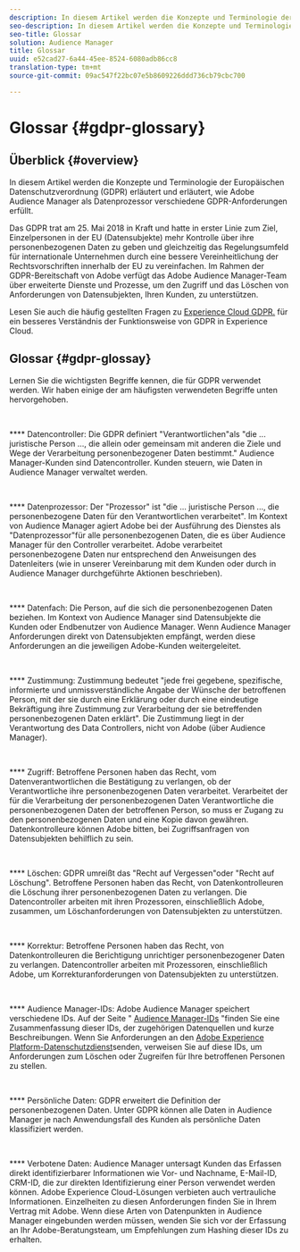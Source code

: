 ```yaml
---
description: In diesem Artikel werden die Konzepte und Terminologie der Europäischen Datenschutzverordnung (GDPR) erläutert und erläutert, wie Adobe Audience Manager als Datenprozessor verschiedene GDPR-Anforderungen erfüllt.
seo-description: In diesem Artikel werden die Konzepte und Terminologie der Europäischen Datenschutzverordnung (GDPR) erläutert und erläutert, wie Adobe Audience Manager als Datenprozessor verschiedene GDPR-Anforderungen erfüllt.
seo-title: Glossar
solution: Audience Manager
title: Glossar
uuid: e52cad27-6a44-45ee-8524-6080adb86cc8
translation-type: tm+mt
source-git-commit: 09ac547f22bc07e5b8609226ddd736cb79cbc700

---
```



# Glossar {#gdpr-glossary}

## Überblick {#overview}

In diesem Artikel werden die Konzepte und Terminologie der Europäischen Datenschutzverordnung (GDPR) erläutert und erläutert, wie Adobe Audience Manager als Datenprozessor verschiedene GDPR-Anforderungen erfüllt.

Das GDPR trat am 25. Mai 2018 in Kraft und hatte in erster Linie zum Ziel, Einzelpersonen in der EU (Datensubjekte) mehr Kontrolle über ihre personenbezogenen Daten zu geben und gleichzeitig das Regelungsumfeld für internationale Unternehmen durch eine bessere Vereinheitlichung der Rechtsvorschriften innerhalb der EU zu vereinfachen. Im Rahmen der GDPR-Bereitschaft von Adobe verfügt das Adobe Audience Manager-Team über erweiterte Dienste und Prozesse, um den Zugriff und das Löschen von Anforderungen von Datensubjekten, Ihren Kunden, zu unterstützen.

Lesen Sie auch die häufig gestellten Fragen zu [Experience Cloud GDPR.](https://www.adobe.io/apis/cloudplatform/gdpr/docs/alldocs.html#!api-specification/markdown/narrative/gdpr/gdpr-faq.md) für ein besseres Verständnis der Funktionsweise von GDPR in Experience Cloud.

## Glossar {#gdpr-glossay}

Lernen Sie die wichtigsten Begriffe kennen, die für GDPR verwendet werden. Wir haben einige der am häufigsten verwendeten Begriffe unten hervorgehoben.

 

**** Datencontroller: Die GDPR definiert "Verantwortlichen"als "die ... juristische Person ..., die allein oder gemeinsam mit anderen die Ziele und Wege der Verarbeitung personenbezogener Daten bestimmt." Audience Manager-Kunden sind Datencontroller. Kunden steuern, wie Daten in Audience Manager verwaltet werden.

 

**** Datenprozessor: Der "Prozessor" ist "die ... juristische Person ..., die personenbezogene Daten für den Verantwortlichen verarbeitet". Im Kontext von Audience Manager agiert Adobe bei der Ausführung des Dienstes als "Datenprozessor"für alle personenbezogenen Daten, die es über Audience Manager für den Controller verarbeitet. Adobe verarbeitet personenbezogene Daten nur entsprechend den Anweisungen des Datenleiters (wie in unserer Vereinbarung mit dem Kunden oder durch in Audience Manager durchgeführte Aktionen beschrieben).

 

**** Datenfach: Die Person, auf die sich die personenbezogenen Daten beziehen. Im Kontext von Audience Manager sind Datensubjekte die Kunden oder Endbenutzer von Audience Manager. Wenn Audience Manager Anforderungen direkt von Datensubjekten empfängt, werden diese Anforderungen an die jeweiligen Adobe-Kunden weitergeleitet.

 

**** Zustimmung: Zustimmung bedeutet "jede frei gegebene, spezifische, informierte und unmissverständliche Angabe der Wünsche der betroffenen Person, mit der sie durch eine Erklärung oder durch eine eindeutige Bekräftigung ihre Zustimmung zur Verarbeitung der sie betreffenden personenbezogenen Daten erklärt". Die Zustimmung liegt in der Verantwortung des Data Controllers, nicht von Adobe (über Audience Manager).

 

**** Zugriff: Betroffene Personen haben das Recht, vom Datenverantwortlichen die Bestätigung zu verlangen, ob der Verantwortliche ihre personenbezogenen Daten verarbeitet. Verarbeitet der für die Verarbeitung der personenbezogenen Daten Verantwortliche die personenbezogenen Daten der betroffenen Person, so muss er Zugang zu den personenbezogenen Daten und eine Kopie davon gewähren. Datenkontrolleure können Adobe bitten, bei Zugriffsanfragen von Datensubjekten behilflich zu sein.

 

**** Löschen: GDPR umreißt das "Recht auf Vergessen"oder "Recht auf Löschung". Betroffene Personen haben das Recht, von Datenkontrolleuren die Löschung ihrer personenbezogenen Daten zu verlangen. Die Datencontroller arbeiten mit ihren Prozessoren, einschließlich Adobe, zusammen, um Löschanforderungen von Datensubjekten zu unterstützen.

 

**** Korrektur: Betroffene Personen haben das Recht, von Datenkontrolleuren die Berichtigung unrichtiger personenbezogener Daten zu verlangen. Datencontroller arbeiten mit Prozessoren, einschließlich Adobe, um Korrekturanforderungen von Datensubjekten zu unterstützen.

 

**** Audience Manager-IDs: Adobe Audience Manager speichert verschiedene IDs. Auf der Seite " [Audience Manager-IDs](data-privacy-ids.md) "finden Sie eine Zusammenfassung dieser IDs, der zugehörigen Datenquellen und kurze Beschreibungen. Wenn Sie Anforderungen an den [Adobe Experience Platform-Datenschutzdienst](https://www.adobe.io/apis/experienceplatform/home/services/privacy-service.html)senden, verweisen Sie auf diese IDs, um Anforderungen zum Löschen oder Zugreifen für Ihre betroffenen Personen zu stellen.

 

**** Persönliche Daten: GDPR erweitert die Definition der personenbezogenen Daten. Unter GDPR können alle Daten in Audience Manager je nach Anwendungsfall des Kunden als persönliche Daten klassifiziert werden.

 

**** Verbotene Daten: Audience Manager untersagt Kunden das Erfassen direkt identifizierbarer Informationen wie Vor- und Nachname, E-Mail-ID, CRM-ID, die zur direkten Identifizierung einer Person verwendet werden können. Adobe Experience Cloud-Lösungen verbieten auch vertrauliche Informationen. Einzelheiten zu diesen Anforderungen finden Sie in Ihrem Vertrag mit Adobe. Wenn diese Arten von Datenpunkten in Audience Manager eingebunden werden müssen, wenden Sie sich vor der Erfassung an Ihr Adobe-Beratungsteam, um Empfehlungen zum Hashing dieser IDs zu erhalten.
